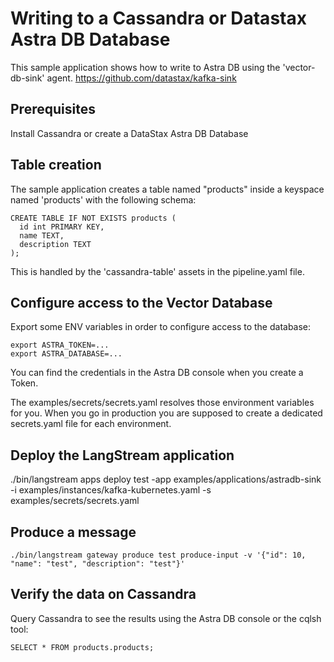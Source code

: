 # Writing to a Cassandra or Datastax Astra DB Database 

This sample application shows how to write to Astra DB using the 'vector-db-sink' agent.
https://github.com/datastax/kafka-sink

## Prerequisites

Install Cassandra or create a DataStax Astra DB Database

## Table creation

The sample application creates a table named "products" inside a keyspace named 'products' with the following schema:

```
CREATE TABLE IF NOT EXISTS products (
  id int PRIMARY KEY,
  name TEXT,
  description TEXT
);
```

This is handled by the 'cassandra-table' assets in the pipeline.yaml file.

## Configure access to the Vector Database

Export some ENV variables in order to configure access to the database:

```
export ASTRA_TOKEN=...
export ASTRA_DATABASE=...
```

You can find the credentials in the Astra DB console when you create a Token.

The examples/secrets/secrets.yaml resolves those environment variables for you.
When you go in production you are supposed to create a dedicated secrets.yaml file for each environment.

## Deploy the LangStream application

./bin/langstream apps deploy test -app examples/applications/astradb-sink -i examples/instances/kafka-kubernetes.yaml -s examples/secrets/secrets.yaml


## Produce a message

```
./bin/langstream gateway produce test produce-input -v '{"id": 10, "name": "test", "description": "test"}'
```

## Verify the data on Cassandra

Query Cassandra to see the results using the Astra DB console or the cqlsh tool:

```
SELECT * FROM products.products;
```

